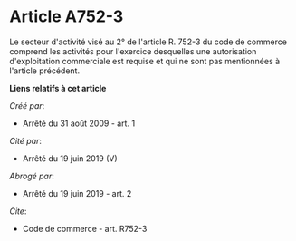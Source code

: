 # Article A752-3

Le secteur d'activité visé au 2° de l'article R. 752-3 du code de commerce comprend les activités pour l'exercice desquelles
une autorisation d'exploitation commerciale est requise et qui ne sont pas mentionnées à l'article précédent.

**Liens relatifs à cet article**

_Créé par_:

  - Arrêté du 31 août 2009 - art. 1

_Cité par_:

  - Arrêté du 19 juin 2019 (V)

_Abrogé par_:

  - Arrêté du 19 juin 2019 - art. 2

_Cite_:

  - Code de commerce - art. R752-3
